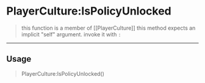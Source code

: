# PlayerCulture:IsPolicyUnlocked
> this function is a member of [[PlayerCulture]]
> this method expects an implicit "self" argument. invoke it with `:`
-----
## Usage
> PlayerCulture:IsPolicyUnlocked()
